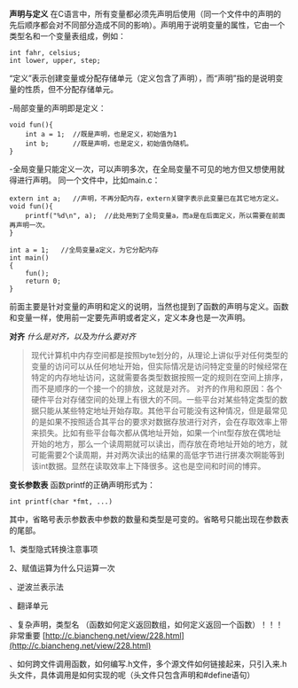 **声明与定义**
在C语言中，所有变量都必须先声明后使用（同一个文件中的声明的先后顺序都会对不同部分造成不同的影响）。声明用于说明变量的属性，它由一个类型名和一个变量表组成，例如：

```
int fahr, celsius;
int lower, upper, step;
```
“定义”表示创建变量或分配存储单元（定义包含了声明），而“声明”指的是说明变量的性质，但不分配存储单元。

-局部变量的声明即是定义：

```
void fun(){
    int a = 1;  //既是声明，也是定义，初始值为1
    int b;      //既是声明，也是定义，初始值伪随机。
}
```
-全局变量只能定义一次，可以声明多次，在全局变量不可见的地方但又想使用就得进行声明。
同一个文件中，比如main.c：
```
extern int a;   //声明，不再分配内存，extern关键字表示此变量已在其它地方定义。
void fun(){
    printf("%d\n", a);  //此处用到了全局变量a，而a是在后面定义，所以需要在前面再声明一次。
}

int a = 1;   //全局变量a定义，为它分配内存
int main()
{
    fun();
    return 0;
}
```
前面主要是针对变量的声明和定义的说明，当然也提到了函数的声明与定义。函数和变量一样，使用前一定要先声明或者定义，定义本身也是一次声明。





**对齐**
*什么是对齐，以及为什么要对齐*

>现代计算机中内存空间都是按照byte划分的，从理论上讲似乎对任何类型的变量的访问可以从任何地址开始，但实际情况是访问特定变量的时候经常在特定的内存地址访问，这就需要各类型数据按照一定的规则在空间上排序，而不是顺序的一个接一个的排放，这就是对齐。
对齐的作用和原因：各个硬件平台对存储空间的处理上有很大的不同。一些平台对某些特定类型的数据只能从某些特定地址开始存取。其他平台可能没有这种情况，但是最常见的是如果不按照适合其平台的要求对数据存放进行对齐，会在存取效率上带来损失。比如有些平台每次都从偶地址开始，如果一个int型存放在偶地址开始的地方，那么一个读周期就可以读出，而存放在奇地址开始的地方，就可能需要2个读周期，并对两次读出的结果的高低字节进行拼凑次啊能等到该int数据。显然在读取效率上下降很多。这也是空间和时间的博弈。



**变长参数表**
函数printf的正确声明形式为：

```
int printf(char *fmt, ...)
```
其中，省略号表示参数表中参数的数量和类型是可变的。省略号只能出现在参数表的尾部。


1、类型隐式转换注意事项

2、赋值运算为什么只运算一次

、逆波兰表示法

、翻译单元

、复杂声明，类型名 （函数如何定义返回数组，如何定义返回一个函数）！！！非常重要
[http://c.biancheng.net/view/228.html](http://c.biancheng.net/view/228.html)

、如何跨文件调用函数，如何编写.h文件，多个源文件如何链接起来，只引入来.h头文件，具体调用是如何实现的呢（头文件只包含声明和\#define语句）
